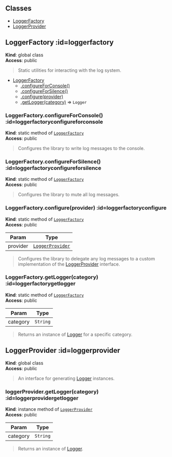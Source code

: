 ## Classes

* [LoggerFactory](#LoggerFactory) 
* [LoggerProvider](#LoggerProvider) 
## LoggerFactory :id=loggerfactory
**Kind**: global class  
**Access**: public  
>Static utilities for interacting with the log system.


* [LoggerFactory](#LoggerFactory)
    * [.configureForConsole()](#LoggerFactory.configureForConsole)
    * [.configureForSilence()](#LoggerFactory.configureForSilence)
    * [.configure(provider)](#LoggerFactory.configure)
    * [.getLogger(category)](#LoggerFactory.getLogger) ⇒ <code>Logger</code>

### LoggerFactory.configureForConsole() :id=loggerfactoryconfigureforconsole
**Kind**: static method of [<code>LoggerFactory</code>](#LoggerFactory)  
**Access**: public  
>Configures the library to write log messages to the console.

### LoggerFactory.configureForSilence() :id=loggerfactoryconfigureforsilence
**Kind**: static method of [<code>LoggerFactory</code>](#LoggerFactory)  
**Access**: public  
>Configures the library to mute all log messages.

### LoggerFactory.configure(provider) :id=loggerfactoryconfigure
**Kind**: static method of [<code>LoggerFactory</code>](#LoggerFactory)  
**Access**: public  

| Param | Type |
| --- | --- |
| provider | [<code>LoggerProvider</code>](#LoggerProvider) | 

>Configures the library to delegate any log messages to a custom
implementation of the [LoggerProvider](#LoggerProvider) interface.

### LoggerFactory.getLogger(category) :id=loggerfactorygetlogger
**Kind**: static method of [<code>LoggerFactory</code>](#LoggerFactory)  
**Access**: public  

| Param | Type |
| --- | --- |
| category | <code>String</code> | 

>Returns an instance of [Logger](Logger) for a specific category.

## LoggerProvider :id=loggerprovider
**Kind**: global class  
**Access**: public  
>An interface for generating [Logger](Logger) instances.

### loggerProvider.getLogger(category) :id=loggerprovidergetlogger
**Kind**: instance method of [<code>LoggerProvider</code>](#LoggerProvider)  
**Access**: public  

| Param | Type |
| --- | --- |
| category | <code>String</code> | 

>Returns an instance of [Logger](Logger).

